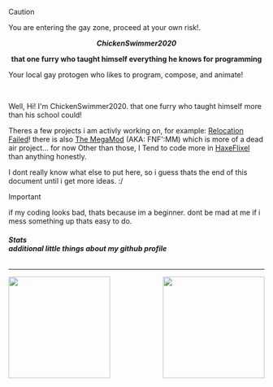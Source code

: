 > [!CAUTION]
> You are entering the gay zone, proceed at your own risk!.

<p align="center" font-size="24"><strong><em>ChickenSwimmer2020</em></strong></p>
<p align="center"><strong>that one furry who taught himself everything he knows for programming</strong></p>
<p align="left"> Your local gay protogen who likes to program, compose, and animate!</p>
<br>
<p>Well, Hi! I'm ChickenSwimmer2020. that one furry who taught himself more than his school could!</p>

Theres a few projects i am activly working on, for example: [Relocation Failed](https://github.com/ChickenSwimmer2020/Relocation_Failed)! there is also [The MegaMod](https://github.com/ChickenSwimmer2020/Friday-Night-Funkin-Mega-Mod) (AKA: FNF':MM) which is more of a dead air project... for now
Other than those, I Tend to code more in [HaxeFlixel](https://haxeflixel.com) than anything honestly.

I dont really know what else to put here, so i guess thats the end of this document until i get more ideas. :/

> [!IMPORTANT]
> if my coding looks bad, thats because im a beginner. dont be mad at me if i mess something up thats easy to do.

<h6><strong> Stats <br> additional little things about my github profile </strong></h6>

---
  
<a href="https://github.com/anuraghazra/github-readme-stats">
  <img height=200 align="lect" src="https://github-readme-stats.vercel.app/api?username=ChickenSwimmer2020&card_width=320&theme=ambient_gradient" />
</a>
<a href="https://github.com/anuraghazra/convoychat">
  <img height=200 align="right" src="https://github-readme-stats.vercel.app/api/top-langs?username=ChickenSwimmer2020&layout=compact&langs_count=4&hide=lua,shell&card_width=520&theme=ambient_gradient" />
</a>

